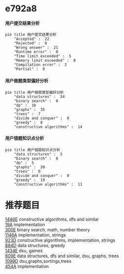# e792a8

<!-- tabs:start -->



#### **用户提交结果分析**

```mermaid
pie title 用户提交结果分析
    "Accepted" :  22
    "Rejected" :  0
    "Wrong answer" :  21
    "Runtime error" :  0
    "Time limit exceeded" :  5
    "Memory limit exceeded" :  0
    "Compilation error" :  2
    "Partial" :  0
```

#### **用户做题类型偏好分析**

```mermaid
pie title 用户做题类型偏好分析
    "data structures" :  24
    "binary search" :  0
    "dp" :  16
    "graphs" :  35
    "trees" :  7
    "divide and conquer" :  0
    "greedy" :  8
    "constructive algorithms" :  14
```
#### **用户错题知识点分析**

```mermaid
pie title 用户错题知识点分析
    "data structures" :  5
    "binary search" :  0
    "dp" :  5
    "graphs" :  20
    "trees" :  0
    "divide and conquer" :  0
    "greedy" :  19
    "constructive algorithms" :  11
```



<!-- tabs:end -->
# 推荐题目
[1446E](https://codeforces.com/contest/1446/problem/E)		constructive algorithms,
                        dfs and similar		  
[19A](https://codeforces.com/contest/19/problem/A)		implementation		  
[300E](https://codeforces.com/contest/300/problem/E)		binary search,
                        math,
                        number theory		  
[1146A](https://codeforces.com/contest/1146/problem/A)		implementation,
                        strings		  
[923D](https://codeforces.com/contest/923/problem/D)		constructive algorithms,
                        implementation,
                        strings		  
[884D](https://codeforces.com/contest/884/problem/D)		data structures,
                        greedy		  
[1434E](https://codeforces.com/contest/1434/problem/E)		dsu,
                        games		  
[609E](https://codeforces.com/contest/609/problem/E)		data structures,
                        dfs and similar,
                        dsu,
                        graphs,
                        trees		  
[1099D](https://codeforces.com/contest/1099/problem/D)		dsu,graphs,sortings,trees		  
[454A](https://codeforces.com/contest/454/problem/A)		implementation		  
